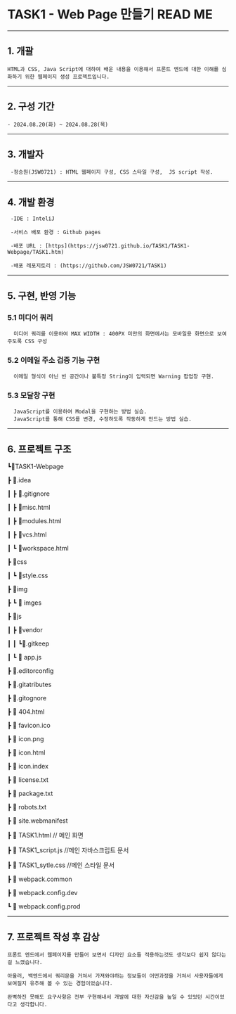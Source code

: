 # TASK1 - Web Page 만들기 READ ME

---

  ## 1. 개괄

    HTML과 CSS, Java Script에 대하여 배운 내용을 이용해서 프론트 엔드에 대한 이해를 심화하기 위한 웹페이지 생성 프로젝트입니다.

---

  ## 2. 구성 기간
  
    - 2024.08.20(화) ~ 2024.08.28(목)

---

  ## 3. 개발자
  
     -정승원(JSW0721) : HTML 웹페이지 구성, CSS 스타일 구성,  JS script 작성.

---

  ## 4. 개발 환경

     -IDE : InteliJ
     
     -서비스 배포 환경 : Github pages
     
     -배포 URL : [https](https://jsw0721.github.io/TASK1/TASK1-Webpage/TASK1.htm)

     -배포 레포지토리 : (https://github.com/JSW0721/TASK1)

---

  ## 5. 구현, 반영 기능

  ### 5.1 미디어 쿼리

      미디어 쿼리를 이용하여 MAX WIDTH : 400PX 미만의 화면에서는 모바일용 화면으로 보여주도록 CSS 구성



  ### 5.2 이메일 주소 검증 기능 구현

      이메일 형식이 아닌 빈 공간이나 불특정 String이 입력되면 Warning 팝업창 구현.


  ### 5.3 모달창 구현
      JavaScript를 이용하여 Modal을 구현하는 방법 실습.
      JavaScript를 통해 CSS를 변경, 수정하도록 작동하게 만드는 방법 실습. 

---

  ## 6. 프로젝트 구조

┗📂TASK1-Webpage

  ┣ 📂.idea
  
  ┃ ┣ 📜.gitignore
  
  ┃ ┣ 📜misc.html
  
  ┃ ┣ 📜modules.html
  
  ┃ ┣ 📜vcs.html
  
  ┃ ┗ 📜workspace.html
  
  ┣ 📂css
  
  ┃ ┗ 📜style.css
  
  ┣ 📂img
  
  ┣ ┗ 📜 imges
  
  ┣ 📂js
  
  ┃  ┣ 📂vendor
  
  ┃  ┃  ┗📜.gitkeep
  
  ┃  ┗ 📜 app.js
  
  ┣ 📜.editorconfig
  
  ┣ 📜.gitatributes
  
  ┣ 📜.gitognore
  
  ┣ 📜 404.html
  
  ┣ 📜 favicon.ico
  
  ┣ 📜 icon.png
  
  ┣ 📜 icon.html
  
  ┣ 📜 icon.index
  
  ┣ 📜 license.txt
  
  ┣ 📜 package.txt
  
  ┣ 📜 robots.txt
  
  ┣ 📜 site.webmanifest
  
  ┣ 📜 TASK1.html  // 메인 화면
  
  ┣ 📜 TASK1_script.js  //메인 자바스크립트 문서
  
  ┣ 📜 TASK1_sytle.css  //메인 스타일 문서
  
  ┣ 📜 webpack.common
  
  ┣ 📜 webpack.config.dev
  
  ┗ 📜 webpack.config.prod

  ---

  ## 7. 프로젝트 작성 후 감상

    프론트 엔드에서 웹페이지를 만들어 보면서 디자인 요소들 적용하는것도 생각보다 쉽지 않다는걸 느꼈습니다.

    아울러, 백엔드에서 쿼리문을 거쳐서 가져와야하는 정보들이 어떤과정을 거쳐서 사용자들에게 보여질지 유추해 볼 수 있는 경험이었습니다. 

    완벽하진 못해도 요구사항은 전부 구현해내서 개발에 대한 자신감을 높일 수 있었던 시간이었다고 생각합니다.


